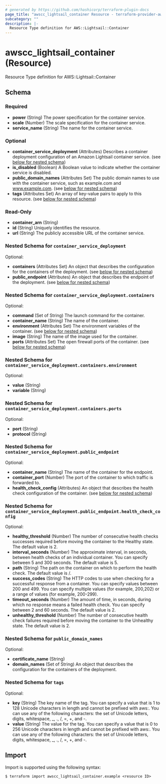 ```yaml
---
# generated by https://github.com/hashicorp/terraform-plugin-docs
page_title: "awscc_lightsail_container Resource - terraform-provider-awscc"
subcategory: ""
description: |-
  Resource Type definition for AWS::Lightsail::Container
---
```


# awscc_lightsail_container (Resource)

Resource Type definition for AWS::Lightsail::Container



<!-- schema generated by tfplugindocs -->
## Schema

### Required

- **power** (String) The power specification for the container service.
- **scale** (Number) The scale specification for the container service.
- **service_name** (String) The name for the container service.

### Optional

- **container_service_deployment** (Attributes) Describes a container deployment configuration of an Amazon Lightsail container service. (see [below for nested schema](#nestedatt--container_service_deployment))
- **is_disabled** (Boolean) A Boolean value to indicate whether the container service is disabled.
- **public_domain_names** (Attributes Set) The public domain names to use with the container service, such as example.com and www.example.com. (see [below for nested schema](#nestedatt--public_domain_names))
- **tags** (Attributes Set) An array of key-value pairs to apply to this resource. (see [below for nested schema](#nestedatt--tags))

### Read-Only

- **container_arn** (String)
- **id** (String) Uniquely identifies the resource.
- **url** (String) The publicly accessible URL of the container service.

<a id="nestedatt--container_service_deployment"></a>
### Nested Schema for `container_service_deployment`

Optional:

- **containers** (Attributes Set) An object that describes the configuration for the containers of the deployment. (see [below for nested schema](#nestedatt--container_service_deployment--containers))
- **public_endpoint** (Attributes) An object that describes the endpoint of the deployment. (see [below for nested schema](#nestedatt--container_service_deployment--public_endpoint))

<a id="nestedatt--container_service_deployment--containers"></a>
### Nested Schema for `container_service_deployment.containers`

Optional:

- **command** (Set of String) The launch command for the container.
- **container_name** (String) The name of the container.
- **environment** (Attributes Set) The environment variables of the container. (see [below for nested schema](#nestedatt--container_service_deployment--containers--environment))
- **image** (String) The name of the image used for the container.
- **ports** (Attributes Set) The open firewall ports of the container. (see [below for nested schema](#nestedatt--container_service_deployment--containers--ports))

<a id="nestedatt--container_service_deployment--containers--environment"></a>
### Nested Schema for `container_service_deployment.containers.environment`

Optional:

- **value** (String)
- **variable** (String)


<a id="nestedatt--container_service_deployment--containers--ports"></a>
### Nested Schema for `container_service_deployment.containers.ports`

Optional:

- **port** (String)
- **protocol** (String)



<a id="nestedatt--container_service_deployment--public_endpoint"></a>
### Nested Schema for `container_service_deployment.public_endpoint`

Optional:

- **container_name** (String) The name of the container for the endpoint.
- **container_port** (Number) The port of the container to which traffic is forwarded to.
- **health_check_config** (Attributes) An object that describes the health check configuration of the container. (see [below for nested schema](#nestedatt--container_service_deployment--public_endpoint--health_check_config))

<a id="nestedatt--container_service_deployment--public_endpoint--health_check_config"></a>
### Nested Schema for `container_service_deployment.public_endpoint.health_check_config`

Optional:

- **healthy_threshold** (Number) The number of consecutive health checks successes required before moving the container to the Healthy state. The default value is 2.
- **interval_seconds** (Number) The approximate interval, in seconds, between health checks of an individual container. You can specify between 5 and 300 seconds. The default value is 5.
- **path** (String) The path on the container on which to perform the health check. The default value is /.
- **success_codes** (String) The HTTP codes to use when checking for a successful response from a container. You can specify values between 200 and 499. You can specify multiple values (for example, 200,202) or a range of values (for example, 200-299).
- **timeout_seconds** (Number) The amount of time, in seconds, during which no response means a failed health check. You can specify between 2 and 60 seconds. The default value is 2.
- **unhealthy_threshold** (Number) The number of consecutive health check failures required before moving the container to the Unhealthy state. The default value is 2.




<a id="nestedatt--public_domain_names"></a>
### Nested Schema for `public_domain_names`

Optional:

- **certificate_name** (String)
- **domain_names** (Set of String) An object that describes the configuration for the containers of the deployment.


<a id="nestedatt--tags"></a>
### Nested Schema for `tags`

Optional:

- **key** (String) The key name of the tag. You can specify a value that is 1 to 128 Unicode characters in length and cannot be prefixed with aws:. You can use any of the following characters: the set of Unicode letters, digits, whitespace, _, ., /, =, +, and -.
- **value** (String) The value for the tag. You can specify a value that is 0 to 256 Unicode characters in length and cannot be prefixed with aws:. You can use any of the following characters: the set of Unicode letters, digits, whitespace, _, ., /, =, +, and -.

## Import

Import is supported using the following syntax:

```shell
$ terraform import awscc_lightsail_container.example <resource ID>
```
